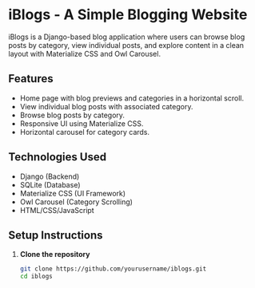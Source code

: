 
# iBlogs - A Simple Blogging Website

iBlogs is a Django-based blog application where users can browse blog posts by category, view individual posts, and explore content in a clean layout with Materialize CSS and Owl Carousel.

## Features

- Home page with blog previews and categories in a horizontal scroll.
- View individual blog posts with associated category.
- Browse blog posts by category.
- Responsive UI using Materialize CSS.
- Horizontal carousel for category cards.

## Technologies Used

- Django (Backend)
- SQLite (Database)
- Materialize CSS (UI Framework)
- Owl Carousel (Category Scrolling)
- HTML/CSS/JavaScript

## Setup Instructions

1. **Clone the repository**
   ```bash
   git clone https://github.com/yourusername/iblogs.git
   cd iblogs
